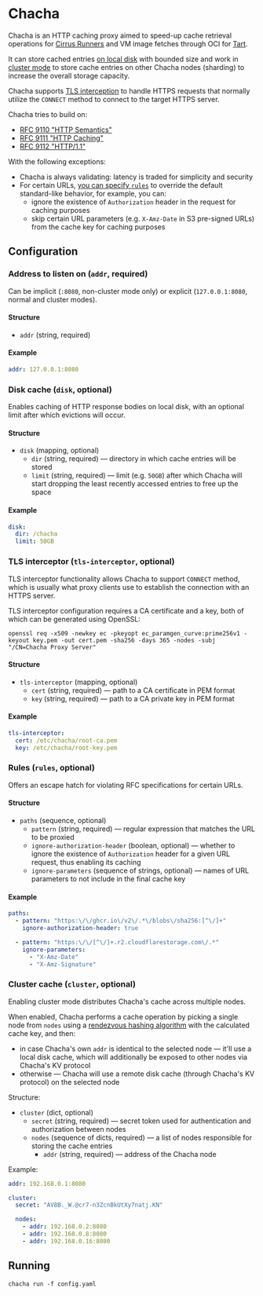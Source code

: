 # Chacha

Chacha is an HTTP caching proxy aimed to speed-up cache retrieval operations for [Cirrus Runners](https://cirrus-runners.app/) and VM image fetches through OCI for [Tart](https://tart.run/).

It can store cached entries [on local disk](#disk-cache-disk-optional) with bounded size and work in [cluster mode](#cluster-cache-cluster-optional) to store cache entries on other Chacha nodes (sharding) to increase the overall storage capacity.

Chacha supports [TLS interception](#tls-interceptor-tls-interceptor-optional) to handle HTTPS requests that normally utilize the `CONNECT` method to connect to the target HTTPS server.

Chacha tries to build on:

* [RFC 9110 "HTTP Semantics"](https://datatracker.ietf.org/doc/html/rfc9110)
* [RFC 9111 "HTTP Caching"](https://datatracker.ietf.org/doc/html/rfc9111)
* [RFC 9112 "HTTP/1.1"](https://datatracker.ietf.org/doc/html/rfc9112)

With the following exceptions:

* Chacha is always validating: latency is traded for simplicity and security
* For certain URLs, [you can specify `rules`](#rules-rules-optional) to override the default standard-like behavior, for example, you can:
  * ignore the existence of `Authorization` header in the request for caching purposes
  * skip certain URL parameters (e.g. `X-Amz-Date` in S3 pre-signed URLs) from the cache key for caching purposes

## Configuration

### Address to listen on (`addr`, required)

Can be implicit (`:8080`, non-cluster mode only) or explicit (`127.0.0.1:8080`, normal and cluster modes).

#### Structure

* `addr` (string, required)

#### Example

```yaml
addr: 127.0.0.1:8080
```

### Disk cache (`disk`, optional)

Enables caching of HTTP response bodies on local disk, with an optional limit after which evictions will occur.

#### Structure

* `disk` (mapping, optional)
  * `dir` (string, required) — directory in which cache entries will be stored
  * `limit` (string, required) — limit (e.g. `50GB`) after which Chacha will start dropping the least recently accessed entries to free up the space

#### Example

```yaml
disk:
  dir: /chacha
  limit: 50GB
```

### TLS interceptor (`tls-interceptor`, optional)

TLS interceptor functionality allows Chacha to support `CONNECT` method, which is usually what proxy clients use to establish the connection with an HTTPS server.

TLS interceptor configuration requires a CA certificate and a key, both of which can be generated using OpenSSL:

```shell
openssl req -x509 -newkey ec -pkeyopt ec_paramgen_curve:prime256v1 -keyout key.pem -out cert.pem -sha256 -days 365 -nodes -subj "/CN=Chacha Proxy Server"
```

#### Structure

* `tls-interceptor` (mapping, optional)
  * `cert` (string, required) — path to a CA certificate in PEM format
  * `key` (string, required) — path to a CA private key in PEM format

#### Example

```yaml
tls-interceptor:
  cert: /etc/chacha/root-ca.pem
  key: /etc/chacha/root-key.pem
```

### Rules (`rules`, optional)

Offers an escape hatch for violating RFC specifications for certain URLs.

#### Structure

* `paths` (sequence, optional)
  * `pattern` (string, required) — regular expression that matches the URL to be proxied
  * `ignore-authorization-header` (boolean, optional) — whether to ignore the existence of `Authorization` header for a given URL request, thus enabling its caching
  * `ignore-parameters` (sequence of strings, optional) — names of URL parameters to not include in the final cache key

#### Example

```yaml
paths:
  - pattern: "https:\/\/ghcr.io\/v2\/.*\/blobs\/sha256:[^\/]+"
    ignore-authorization-header: true

  - pattern: "https:\/\/[^\/]+.r2.cloudflarestorage.com\/.*"
    ignore-parameters:
      - "X-Amz-Date"
      - "X-Amz-Signature"
```

### Cluster cache (`cluster`, optional)

Enabling cluster mode distributes Chacha's cache across multiple nodes.

When enabled, Chacha performs a cache operation by picking a single node from `nodes` using a [rendezvous hashing algorithm](https://en.wikipedia.org/wiki/Rendezvous_hashing) with the calculated cache key, and then:

* in case Chacha's own `addr` is identical to the selected node — it'll use a local disk cache, which will additionally be exposed to other nodes via Chacha's KV protocol
* otherwise — Chacha will use a remote disk cache (through Chacha's KV protocol) on the selected node

Structure:

* `cluster` (dict, optional)
  * `secret` (string, required) — secret token used for authentication and authorization between nodes
  * `nodes` (sequence of dicts, required) — a list of nodes responsible for storing the cache entries
    * `addr` (string, required) — address of the Chacha node

Example:

```yaml
addr: 192.168.0.1:8080

cluster:
  secret: "AV8B._W.@cr7-n3ZcnBkUtXy7natj.KN"

  nodes:
    - addr: 192.168.0.2:8080
    - addr: 192.168.0.8:8080
    - addr: 192.168.0.16:8080
```

## Running

```shell
chacha run -f config.yaml
```
